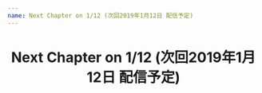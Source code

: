 ```yaml
---
name: Next Chapter on 1/12 (次回2019年1月12日 配信予定)
---
```

<h1 style="text-align: center">Next Chapter on 1/12 (次回2019年1月12日 配信予定)</h1>
